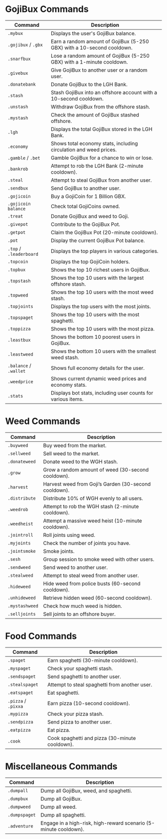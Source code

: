 # GojiBux Commands

| Command               | Description                                                                 |
|-----------------------|-----------------------------------------------------------------------------|
| `.mybux`              | Displays the user's GojiBux balance.                                        |
| `.gojibux` / `.gbx`   | Earn a random amount of GojiBux (5-250 GBX) with a 10-second cooldown.      |
| `.snarfbux`           | Lose a random amount of GojiBux (5-250 GBX) with a 1-minute cooldown.       |
| `.givebux`            | Give GojiBux to another user or a random user.                              |
| `.donatebank`         | Donate GojiBux to the LGH Bank.                                             |
| `.stash`              | Stash GojiBux into an offshore account with a 10-second cooldown.           |
| `.unstash`            | Withdraw GojiBux from the offshore stash.                                   |
| `.mystash`            | Check the amount of GojiBux stashed offshore.                               |
| `.lgh`                | Displays the total GojiBux stored in the LGH Bank.                          |
| `.economy`            | Shows total economy stats, including circulation and weed prices.           |
| `.gamble` / `.bet`    | Gamble GojiBux for a chance to win or lose.                                 |
| `.bankrob`            | Attempt to rob the LGH Bank (2-minute cooldown).                            |
| `.steal`              | Attempt to steal GojiBux from another user.                                 |
| `.sendbux`            | Send GojiBux to another user.                                               |
| `.gojicoin`           | Buy a GojiCoin for 1 Billion GBX.                                           |
| `.gojicoin balance`   | Check total GojiCoins owned.                                                |
| `.treat`              | Donate GojiBux and weed to Goji.                                            |
| `.givepot`            | Contribute to the GojiBux Pot.                                              |
| `.getpot`             | Claim the GojiBux Pot (20-minute cooldown).                                 |
| `.pot`                | Display the current GojiBux Pot balance.                                    |
| `.top` / `.leaderboard`| Displays the top players in various categories.                            |
| `.topcoin`            | Displays the top GojiCoin holders.                                          |
| `.topbux`             | Shows the top 10 richest users in GojiBux.                                  |
| `.topstash`           | Shows the top 10 users with the largest offshore stash.                     |
| `.topweed`            | Shows the top 10 users with the most weed stash.                            |
| `.topjoints`          | Displays the top users with the most joints.                                |
| `.topspaget`          | Shows the top 10 users with the most spaghetti.                             |
| `.toppizza`           | Shows the top 10 users with the most pizza.                                 |
| `.leastbux`           | Shows the bottom 10 poorest users in GojiBux.                               |
| `.leastweed`          | Shows the bottom 10 users with the smallest weed stash.                     |
| `.balance` / `.wallet`| Shows full economy details for the user.                                    |
| `.weedprice`          | Shows current dynamic weed prices and economy stats.                        |
| `.stats`              | Displays bot stats, including user counts for various items.                |

# Weed Commands

| Command               | Description                                                                 |
|-----------------------|-----------------------------------------------------------------------------|
| `.buyweed`            | Buy weed from the market.                                                   |
| `.sellweed`           | Sell weed to the market.                                                    |
| `.donateweed`         | Donate weed to the WGH stash.                                               |
| `.grow`               | Grow a random amount of weed (30-second cooldown).                          |
| `.harvest`            | Harvest weed from Goji’s Garden (30-second cooldown).                       |
| `.distribute`         | Distribute 10% of WGH evenly to all users.                                  |
| `.weedrob`            | Attempt to rob the WGH stash (2-minute cooldown).                           |
| `.weedheist`          | Attempt a massive weed heist (10-minute cooldown).                          |
| `.jointroll`          | Roll joints using weed.                                                     |
| `.myjoints`           | Check the number of joints you have.                                        |
| `.jointsmoke`         | Smoke joints.                                                               |
| `.sesh`               | Group session to smoke weed with other users.                               |
| `.sendweed`           | Send weed to another user.                                                  |
| `.stealweed`          | Attempt to steal weed from another user.                                    |
| `.hideweed`           | Hide weed from police busts (60-second cooldown).                           |
| `.unhideweed`         | Retrieve hidden weed (60-second cooldown).                                  |
| `.mystashweed`        | Check how much weed is hidden.                                              |
| `.selljoints`         | Sell joints to an offshore buyer.                                           |

# Food Commands

| Command               | Description                                                                 |
|-----------------------|-----------------------------------------------------------------------------|
| `.spaget`             | Earn spaghetti (30-minute cooldown).                                        |
| `.myspaget`           | Check your spaghetti stash.                                                 |
| `.sendspaget`         | Send spaghetti to another user.                                             |
| `.stealspaget`        | Attempt to steal spaghetti from another user.                               |
| `.eatspaget`          | Eat spaghetti.                                                              |
| `.pizza` / `.pixxa`   | Earn pizza (10-second cooldown).                                            |
| `.mypizza`            | Check your pizza stash.                                                     |
| `.sendpizza`          | Send pizza to another user.                                                 |
| `.eatpizza`           | Eat pizza.                                                                  |
| `.cook`               | Cook spaghetti and pizza (30-minute cooldown).                              |

# Miscellaneous Commands

| Command               | Description                                                                 |
|-----------------------|-----------------------------------------------------------------------------|
| `.dumpall`            | Dump all GojiBux, weed, and spaghetti.                                      |
| `.dumpbux`            | Dump all GojiBux.                                                           |
| `.dumpweed`           | Dump all weed.                                                              |
| `.dumpspaget`         | Dump all spaghetti.                                                         |
| `.adventure`          | Engage in a high-risk, high-reward scenario (5-minute cooldown).            |